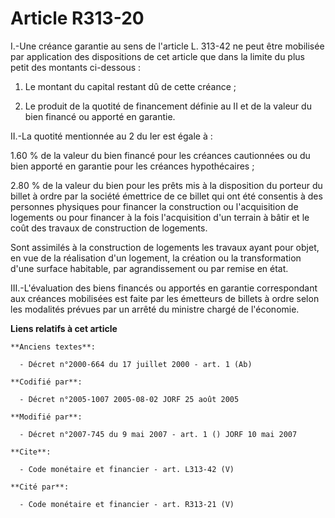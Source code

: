 # Article R313-20

I.-Une créance garantie au sens de l'article L. 313-42 ne peut être mobilisée par application des dispositions de cet article
que dans la limite du plus petit des montants ci-dessous : 

1. Le montant du capital restant dû de cette créance ; 

2. Le produit de la quotité de financement définie au II et de la valeur du bien financé ou apporté en garantie. 

II.-La quotité mentionnée au 2 du Ier est égale à : 

1.60 % de la valeur du bien financé pour les créances cautionnées ou du bien apporté en garantie pour les créances
hypothécaires ; 

2.80 % de la valeur du bien pour les prêts mis à la disposition du porteur du billet à ordre par la société émettrice de ce
billet qui ont été consentis à des personnes physiques pour financer la construction ou l'acquisition de logements ou pour
financer à la fois l'acquisition d'un terrain à bâtir et le coût des travaux de construction de logements. 

Sont assimilés à la construction de logements les travaux ayant pour objet, en vue de la réalisation d'un logement, la
création ou la transformation d'une surface habitable, par agrandissement ou par remise en état. 

III.-L'évaluation des biens financés ou apportés en garantie correspondant aux créances mobilisées est faite par les
émetteurs de billets à ordre selon les modalités prévues par un arrêté du ministre chargé de l'économie.

**Liens relatifs à cet article**

	**Anciens textes**:

	  - Décret n°2000-664 du 17 juillet 2000 - art. 1 (Ab)

	**Codifié par**:

	  - Décret n°2005-1007 2005-08-02 JORF 25 août 2005

	**Modifié par**:

	  - Décret n°2007-745 du 9 mai 2007 - art. 1 () JORF 10 mai 2007

	**Cite**:

	  - Code monétaire et financier - art. L313-42 (V)

	**Cité par**:

	  - Code monétaire et financier - art. R313-21 (V)
